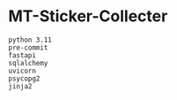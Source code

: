# MT-Sticker-Collecter

```text
python 3.11
pre-commit
fastapi
sqlalchemy
uvicorn
psycopg2
jinja2
```
